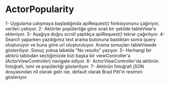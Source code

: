 # ActorPopularity

1- Uygulama çalışmaya başladığında apiRequest() fonksiyonunu çağırıyor, verileri çekiyor.
2- Aktörler popülerliğe göre sıralı bir şekilde tableView'e ekleniyor.
3- Aşağıya doğru scroll yaptıkça apiRequest() tekrar çağırılıyor.
4- Search yaparken yazdığımız text arama butonuna bastıktan sonra query oluşturuyor ve buna göre url oluşturuluyor. Arama sonuçları tableViewde gösteriliyor. Sonuç yoksa labelda "No results" yazıyor.
5- Herhangi bir aktörü tablodan seçtiğimizde bizi başka bir viewController'a (ActorViewController) navigate ediyor.
6- ActorViewController'da aktörün fotoğrafı, ismi ve popülerliği gösteriliyor.
7- Aktörün fotoğrafı jSON dosyasından nil olarak gelir ise, default olarak Brad Pitt'in resimini gösteriyor.
